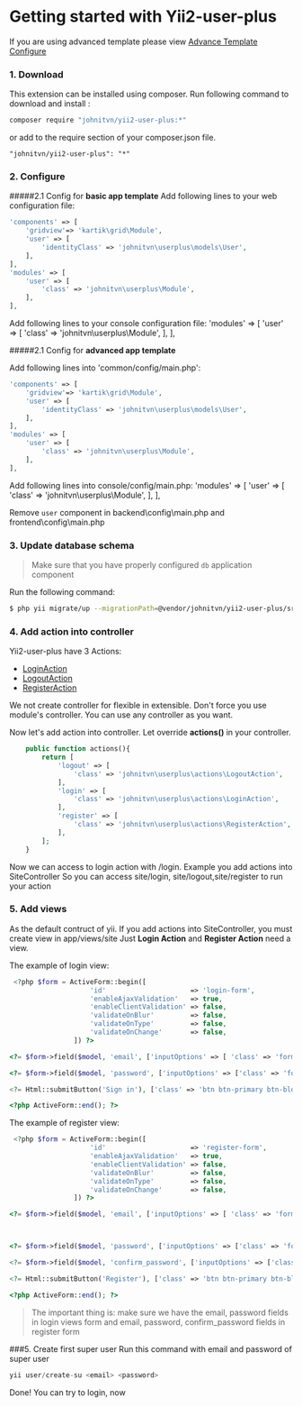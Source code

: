 # Getting started with Yii2-user-plus

If you are using advanced template please view [Advance Template Configure](https://github.com/johnitvn/yii2-user-plus/blob/master/docs/ADVANCED_TEMPLTE.md)

### 1. Download

This extension can be installed using composer. Run following command to download and install :

```bash
composer require "johnitvn/yii2-user-plus:*"
```

or add to the require section of your composer.json file.

```
"johnitvn/yii2-user-plus": "*"
```

### 2. Configure


#####2.1 Config for <b>basic app template</b>
Add following lines to your web configuration file:

```php
'components' => [
    'gridview'=> 'kartik\grid\Module',
    'user' => [
        'identityClass' => 'johnitvn\userplus\models\User',
    ],  
],
'modules' => [
    'user' => [
        'class' => 'johnitvn\userplus\Module',
    ],
],
```
Add following lines to your console configuration file:
'modules' => [
    'user' => [
        'class' => 'johnitvn\userplus\Module',
    ],
],

#####2.1 Config for <b>advanced app template</b>

Add following lines into 'common/config/main.php':

```php
'components' => [
    'gridview'=> 'kartik\grid\Module',
    'user' => [
        'identityClass' => 'johnitvn\userplus\models\User',
    ],  
],
'modules' => [
    'user' => [
        'class' => 'johnitvn\userplus\Module',
    ],
],
```
Add following lines into console/config/main.php:
'modules' => [
    'user' => [
        'class' => 'johnitvn\userplus\Module',
    ],
],

Remove `user` component in backend\config\main.php and frontend\config\main.php


### 3. Update database schema

>Make sure that you have properly configured `db` application component

Run the following command:

```bash
$ php yii migrate/up --migrationPath=@vendor/johnitvn/yii2-user-plus/src/migrations

```

### 4. Add action into controller

Yii2-user-plus have 3 Actions:
+ [LoginAction](https://github.com/johnitvn/yii2-user-plus/blob/master/src/actions/LoginAction.php)
+ [LogoutAction](https://github.com/johnitvn/yii2-user-plus/blob/master/src/actions/LogoutAction.php)
+ [RegisterAction](https://github.com/johnitvn/yii2-user-plus/blob/master/src/actions/RegisterAction.php)

We not create controller for flexible in extensible. Don't force you use module's controller. You can use any controller as you want. 

Now let's add action into controller. Let override <b>actions()</b> in your controller.

````php
    public function actions(){
        return [               
            'logout' => [
                'class' => 'johnitvn\userplus\actions\LogoutAction',                                
            ],
            'login' => [
                'class' => 'johnitvn\userplus\actions\LoginAction',
            ],
            'register' => [
                'class' => 'johnitvn\userplus\actions\RegisterAction',
            ],
        ];
    }
````
Now we can access to login action with <ControllerID>/login. Example you add actions into SiteController
So you can access site/login, site/logout,site/register to run your action

### 5. Add views

As the default contruct of yii. If you add actions into SiteController, you must create view in app/views/site
Just <b>Login Action</b> and <b>Register Action</b> need a view. 

The example of login view:

````php
 <?php $form = ActiveForm::begin([
                    'id'                     => 'login-form',
                    'enableAjaxValidation'   => true,
                    'enableClientValidation' => false,
                    'validateOnBlur'         => false,
                    'validateOnType'         => false,
                    'validateOnChange'       => false,
                ]) ?>

<?= $form->field($model, 'email', ['inputOptions' => [ 'class' => 'form-control']]) ?>

<?= $form->field($model, 'password', ['inputOptions' => ['class' => 'form-control', ]])->passwordInput()->label('Password')?> 

<?= Html::submitButton('Sign in'), ['class' => 'btn btn-primary btn-block']) ?>

<?php ActiveForm::end(); ?>
````
The example of register view:


````php
 <?php $form = ActiveForm::begin([
                    'id'                     => 'register-form',
                    'enableAjaxValidation'   => true,
                    'enableClientValidation' => false,
                    'validateOnBlur'         => false,
                    'validateOnType'         => false,
                    'validateOnChange'       => false,
                ]) ?>

<?= $form->field($model, 'email', ['inputOptions' => [ 'class' => 'form-control']]) ?>



<?= $form->field($model, 'password', ['inputOptions' => ['class' => 'form-control', ]])->passwordInput()->label('Password')?> 

<?= $form->field($model, 'confirm_password', ['inputOptions' => ['class' => 'form-control', ]])->passwordInput()->label('Confirm Password')?> 

<?= Html::submitButton('Register'), ['class' => 'btn btn-primary btn-block']) ?>

<?php ActiveForm::end(); ?>
````

> The important thing is: make sure we have the email, password fields in login views form and email, password, confirm_password fields in register form


###5. Create first super user
Run this command with email and password of super user

````php
yii user/create-su <email> <password>

````

Done! You can try to login, now

